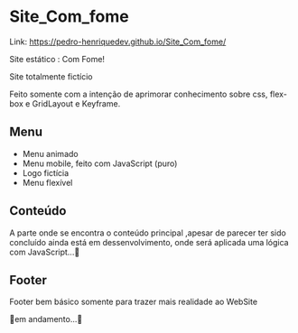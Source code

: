 # Site_Com_fome

Link: https://pedro-henriquedev.github.io/Site_Com_fome/

 Site estático : Com Fome!

Site totalmente fictício
  
Feito somente com a intenção de aprimorar conhecimento sobre css, flex-box e GridLayout e Keyframe.
  
 ## Menu
 
 - Menu animado 
 - Menu mobile, feito com JavaScript (puro)
 - Logo fictícia
 - Menu flexível

 ## Conteúdo
  A parte onde se encontra o conteúdo principal ,apesar de parecer ter sido concluído ainda está em dessenvolvimento, onde será aplicada uma lógica com JavaScript...🚧
  
 ## Footer 
 
  Footer bem  básico somente para trazer mais realidade ao WebSite
  
  🚧em andamento...🚧
